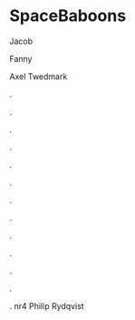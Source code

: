# SpaceBaboons

Jacob

Fanny 

Axel Twedmark 
 
 
 
 .
 
 .
 
 .
 
 .
 
 .
 
 .
 
 .
 
 .
 
 .
 
 .
 
 .
 
 .
 
 .
 nr4 Philip Rydqvist
